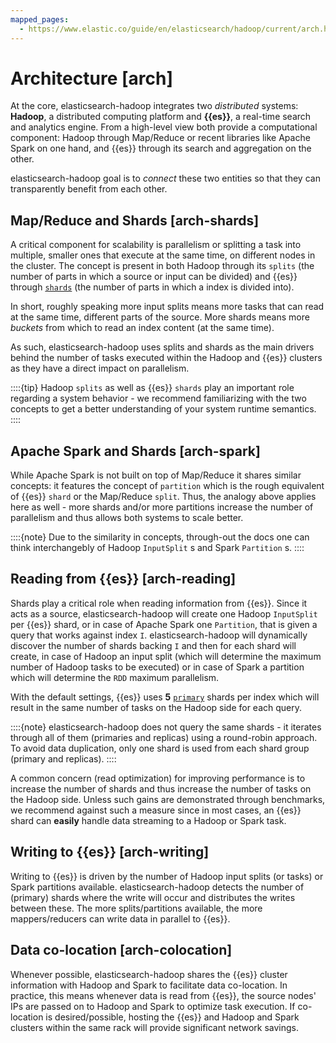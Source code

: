 ```yaml
---
mapped_pages:
  - https://www.elastic.co/guide/en/elasticsearch/hadoop/current/arch.html
---
```


# Architecture [arch]

At the core, elasticsearch-hadoop integrates two *distributed* systems: **Hadoop**, a distributed computing platform and **{{es}}**, a real-time search and analytics engine. From a high-level view both provide a computational component: Hadoop through Map/Reduce or recent libraries like Apache Spark on one hand, and {{es}} through its search and aggregation on the other.

elasticsearch-hadoop goal is to *connect* these two entities so that they can transparently benefit from each other.


## Map/Reduce and Shards [arch-shards]

A critical component for scalability is parallelism or splitting a task into multiple, smaller ones that execute at the same time, on different nodes in the cluster. The concept is present in both Hadoop through its `splits` (the number of parts in which a source or input can be divided) and {{es}} through [`shards`](docs-content://reference/glossary/index.md#glossary-shard) (the number of parts in which a index is divided into).

In short, roughly speaking more input splits means more tasks that can read at the same time, different parts of the source. More shards means more *buckets* from which to read an index content (at the same time).

As such, elasticsearch-hadoop uses splits and shards as the main drivers behind the number of tasks executed within the Hadoop and {{es}} clusters as they have a direct impact on parallelism.

::::{tip}
Hadoop `splits` as well as {{es}} `shards` play an important role regarding a system behavior - we recommend familiarizing with the two concepts to get a better understanding of your system runtime semantics.
::::



## Apache Spark and Shards [arch-spark]

While Apache Spark is not built on top of Map/Reduce it shares similar concepts: it features the concept of `partition` which is the rough equivalent of {{es}} `shard` or the Map/Reduce `split`. Thus, the analogy above applies here as well - more shards and/or more partitions increase the number of parallelism and thus allows both systems to scale better.

::::{note}
Due to the similarity in concepts, through-out the docs one can think interchangebly of Hadoop `InputSplit` s and Spark `Partition` s.
::::



## Reading from {{es}} [arch-reading]

Shards play a critical role when reading information from {{es}}. Since it acts as a source, elasticsearch-hadoop will create one Hadoop `InputSplit` per {{es}} shard, or in case of Apache Spark one `Partition`, that is given a query that works against index `I`. elasticsearch-hadoop will dynamically discover the number of shards backing `I` and then for each shard will create, in case of Hadoop an input split (which will determine the maximum number of Hadoop tasks to be executed) or in case of Spark a partition which will determine the `RDD` maximum parallelism.

With the default settings, {{es}} uses **5** [`primary`](docs-content://reference/glossary/index.md#glossary-primary-shard) shards per index which will result in the same number of tasks on the Hadoop side for each query.

::::{note}
elasticsearch-hadoop does not query the same shards - it iterates through all of them (primaries and replicas) using a round-robin approach. To avoid data duplication, only one shard is used from each shard group (primary and replicas).
::::


A common concern (read optimization) for improving performance is to increase the number of shards and thus increase the number of tasks on the Hadoop side. Unless such gains are demonstrated through benchmarks, we recommend against such a measure since in most cases, an {{es}} shard can **easily** handle data streaming to a Hadoop or Spark task.


## Writing to {{es}} [arch-writing]

Writing to {{es}} is driven by the number of Hadoop input splits (or tasks) or Spark partitions available. elasticsearch-hadoop detects the number of (primary) shards where the write will occur and distributes the writes between these. The more splits/partitions available, the more mappers/reducers can write data in parallel to {{es}}.


## Data co-location [arch-colocation]

Whenever possible, elasticsearch-hadoop shares the {{es}} cluster information with Hadoop and Spark to facilitate data co-location. In practice, this means whenever data is read from {{es}}, the source nodes' IPs are passed on to Hadoop and Spark to optimize task execution. If co-location is desired/possible, hosting the {{es}} and Hadoop and Spark clusters within the same rack will provide significant network savings.

